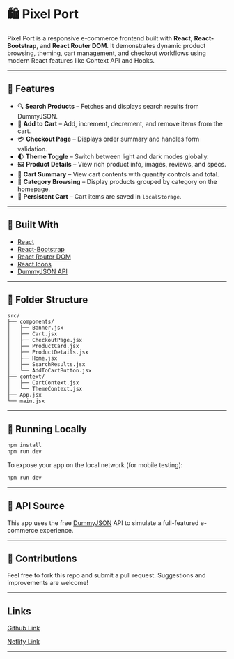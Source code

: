# 🛍️ Pixel Port

Pixel Port is a responsive e-commerce frontend built with **React**, **React-Bootstrap**, and **React Router DOM**. It demonstrates dynamic product browsing, theming, cart management, and checkout workflows using modern React features like Context API and Hooks.

---

## 🚀 Features

- 🔍 **Search Products** – Fetches and displays search results from DummyJSON.
- 🛒 **Add to Cart** – Add, increment, decrement, and remove items from the cart.
- 💳 **Checkout Page** – Displays order summary and handles form validation.
- 🌓 **Theme Toggle** – Switch between light and dark modes globally.
- 🖼️ **Product Details** – View rich product info, images, reviews, and specs.
- 🧾 **Cart Summary** – View cart contents with quantity controls and total.
- 📁 **Category Browsing** – Display products grouped by category on the homepage.
- 🔁 **Persistent Cart** – Cart items are saved in `localStorage`.

---

## 🧱 Built With

- [React](https://reactjs.org/)
- [React-Bootstrap](https://react-bootstrap.github.io/)
- [React Router DOM](https://reactrouter.com/)
- [React Icons](https://react-icons.github.io/react-icons/)
- [DummyJSON API](https://dummyjson.com/)

---

## 📂 Folder Structure

```
src/
├── components/
│   ├── Banner.jsx
│   ├── Cart.jsx
│   ├── CheckoutPage.jsx
│   ├── ProductCard.jsx
│   ├── ProductDetails.jsx
│   ├── Home.jsx
│   ├── SearchResults.jsx
│   └── AddToCartButton.jsx
├── context/
│   ├── CartContext.jsx
│   └── ThemeContext.jsx
├── App.jsx
└── main.jsx
```

---

## 🧪 Running Locally

```bash
npm install
npm run dev
```

To expose your app on the local network (for mobile testing):

```bash
npm run dev
```

---

## 📌 API Source

This app uses the free [DummyJSON](https://dummyjson.com/) API to simulate a full-featured e-commerce experience.

---

## 🙌 Contributions

Feel free to fork this repo and submit a pull request. Suggestions and improvements are welcome!

---

## Links

[Github Link](https://github.com/kshithij-code/Pixel-Port.git)

[Netlify Link](https://pixel-port-v1.netlify.app/)

---
